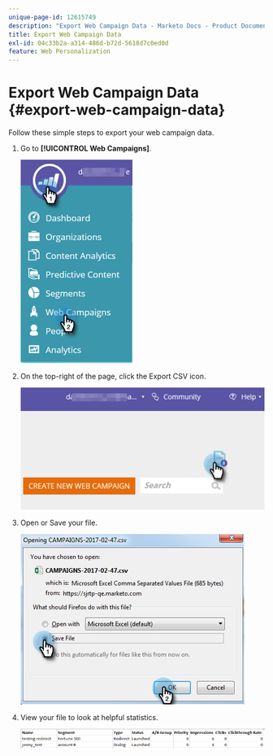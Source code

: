 ```yaml
---
unique-page-id: 12615749
description: "Export Web Campaign Data - Marketo Docs - Product Documentation"
title: Export Web Campaign Data
exl-id: 04c33b2a-a314-486d-b72d-5618d7c0ed0d
feature: Web Personalization
---
```

# Export Web Campaign Data {#export-web-campaign-data}

Follow these simple steps to export your web campaign data.

1. Go to **[!UICONTROL Web Campaigns]**.

   ![](assets/one-2.png)

1. On the top-right of the page, click the Export CSV icon.

   ![](assets/two-2.png)

1. Open or Save your file.

   ![](assets/three-2.png)

1. View your file to look at helpful statistics.

   ![](assets/four-1.png)
